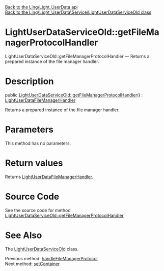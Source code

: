 [Back to the Ling/Light_UserData api](https://github.com/lingtalfi/Light_UserData/blob/master/doc/api/Ling/Light_UserData.md)<br>
[Back to the Ling\Light_UserData\Service\LightUserDataServiceOld class](https://github.com/lingtalfi/Light_UserData/blob/master/doc/api/Ling/Light_UserData/Service/LightUserDataServiceOld.md)


LightUserDataServiceOld::getFileManagerProtocolHandler
================



LightUserDataServiceOld::getFileManagerProtocolHandler — Returns a prepared instance of the file manager handler.




Description
================


public [LightUserDataServiceOld::getFileManagerProtocolHandler](https://github.com/lingtalfi/Light_UserData/blob/master/doc/api/Ling/Light_UserData/Service/LightUserDataServiceOld/getFileManagerProtocolHandler.md)() : [LightUserDataFileManagerHandler](https://github.com/lingtalfi/Light_UserData/blob/master/doc/api/Ling/Light_UserData/FileManager/LightUserDataFileManagerHandler.md)




Returns a prepared instance of the file manager handler.




Parameters
================

This method has no parameters.


Return values
================

Returns [LightUserDataFileManagerHandler](https://github.com/lingtalfi/Light_UserData/blob/master/doc/api/Ling/Light_UserData/FileManager/LightUserDataFileManagerHandler.md).








Source Code
===========
See the source code for method [LightUserDataServiceOld::getFileManagerProtocolHandler](https://github.com/lingtalfi/Light_UserData/blob/master/Service/LightUserDataServiceOld.php#L1345-L1353)


See Also
================

The [LightUserDataServiceOld](https://github.com/lingtalfi/Light_UserData/blob/master/doc/api/Ling/Light_UserData/Service/LightUserDataServiceOld.md) class.

Previous method: [handleFileManagerProtocol](https://github.com/lingtalfi/Light_UserData/blob/master/doc/api/Ling/Light_UserData/Service/LightUserDataServiceOld/handleFileManagerProtocol.md)<br>Next method: [setContainer](https://github.com/lingtalfi/Light_UserData/blob/master/doc/api/Ling/Light_UserData/Service/LightUserDataServiceOld/setContainer.md)<br>

